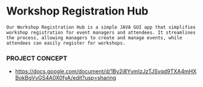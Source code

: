 # Workshop Registration Hub

``` Our Workshop Registration Hub is a simple JAVA GUI app that simplifies workshop registration for event managers and attendees. It streamlines the process, allowing managers to create and manage events, while attendees can easily register for workshops. ```

### PROJECT CONCEPT
- https://docs.google.com/document/d/1By2j8YvmIzJzTJSvqd9TXA4mHXBokBgVvGS4A0X0fyA/edit?usp=sharing
